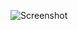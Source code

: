 ![Screenshot](https://raw.githubusercontent.com/Cryakl/Ultimate-RAT-Collection/refs/heads/main/RemoteHack/Remote%20Hack%201.0/Screenshot.png)
